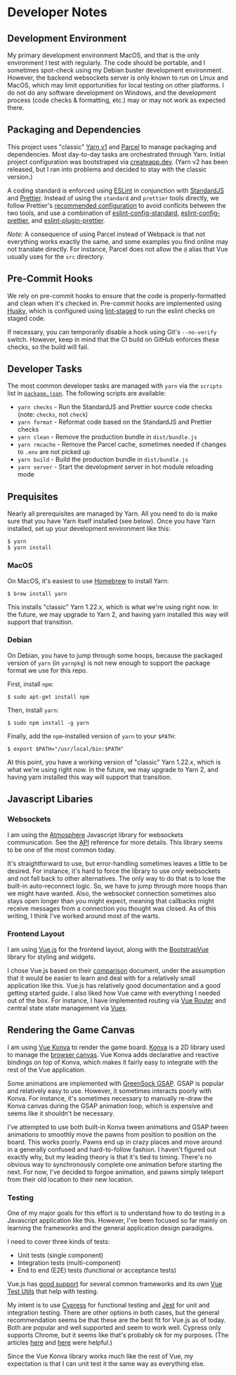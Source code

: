 # Developer Notes

## Development Environment

My primary development environment MacOS, and that is the only environment I
test with regularly.  The code should be portable, and I sometimes spot-check
using my Debian buster development environment.  However, the backend
websockets server is only known to run on Linux and MacOS, which may limit
opportunities for local testing on other platforms.  I do not do any software
development on Windows, and the development process (code checks & formatting,
etc.) may or may not work as expected there.

## Packaging and Dependencies

This project uses "classic" [Yarn v1](https://yarnpkg.com/) and [Parcel](https://parceljs.org/) to manage packaging and dependencies. Most day-to-day tasks are orchestrated through Yarn.  Initial project configuration was bootstraped via [createapp.dev](https://createapp.dev/parcel).  (Yarn v2 has been released, but I ran into problems and decided to stay with the classic version.)

A coding standard is enforced using [ESLint](https://eslint.org/) in conjunction with [StandardJS](https://standardjs.com/) and [Prettier](https://prettier.io/).  Instead of using the `standard` and `prettier` tools directly, we follow Prettier's [recommended configuration](https://prettier.io/docs/en/integrating-with-linters.html#recommended-configuration) to avoid conflcits between the two tools, and use a combination of [eslint-config-standard](https://github.com/standard/eslint-config-standard), [eslint-config-prettier](https://github.com/prettier/eslint-config-prettier), and [eslint-plugin-prettier](https://github.com/prettier/eslint-plugin-prettier).

_Note:_ A consequence of using Parcel instead of Webpack is that not everything
works exactly the same, and some examples you find online may not translate
directly.  For instance, Parcel does not allow the `@` alias that Vue usually
uses for the `src` directory.

## Pre-Commit Hooks

We rely on pre-commit hooks to ensure that the code is properly-formatted and
clean when it's checked in.  Pre-commit hooks are implemented using
[Husky](https://github.com/typicode/husky), which is configured 
using [lint-staged](https://www.npmjs.com/package/lint-staged) to run
the eslint checks on staged code.

If necessary, you can temporarily disable a hook using Git's `--no-verify`
switch.  However, keep in mind that the CI build on GitHub enforces these
checks, so the build will fail.

## Developer Tasks

The most common developer tasks are managed with `yarn` via the `scripts` list
in [`package.json`](package.json).  The following scripts are available:

- `yarn checks` - Run the StandardJS and Prettier source code checks (note: `checks`, not `check`)
- `yarn format` - Reformat code based on the StandardJS and Prettier checks
- `yarn clean` - Remove the production bundle in `dist/bundle.js`
- `yarn rmcache` - Remove the Parcel cache, sometimes needed if changes to `.env` are not picked up
- `yarn build` - Build the production bundle in `dist/bundle.js`
- `yarn server` - Start the development server in hot module reloading mode

## Prequisites

Nearly all prerequisites are managed by Yarn. All you need to do is make sure
that you have Yarn itself installed (see below).  Once you have Yarn installed,
set up your development environment like this:

```
$ yarn 
$ yarn install
```

### MacOS

On MacOS, it's easiest to use [Homebrew](https://brew.sh/) to install Yarn:

```
$ brew install yarn
```

This installs "classic" Yarn 1.22.x, which is what we're using right now.
In the future, we may upgrade to Yarn 2, and having yarn installed this
way will support that transition.


### Debian

On Debian, you have to jump through some hoops, because the packaged
version of `yarn` (in `yarnpkg`) is not new enough to support the package
format we use for this repo. 

First, install `npm`:

```
$ sudo apt-get install npm
```

Then, install `yarn`:

```
$ sudo npm install -g yarn
```

Finally, add the `npm`-installed version of `yarn` to your `$PATH`:

```
$ export $PATH="/usr/local/bin:$PATH"
```

At this point, you have a working version of "classic" Yarn 1.22.x, which is
what we're using right now.  In the future, we may upgrade to Yarn 2, and
having yarn installed this way will support that transition.


## Javascript Libaries

### Websockets

I am using the [Atmosphere](https://github.com/Atmosphere/atmosphere-javascript) Javascript
library for websockets communication.  See the [API](https://github.com/Atmosphere/atmosphere/wiki/atmosphere.js-API) reference
for more details.  This library seems to be one of the most common today.  

It's straightforward to use, but error-handling sometimes leaves a little to be
desired.  For instance, it's hard to force the library to use _only_ websockets
and not fall back to other alternatives.  The only way to do that is to lose
the built-in auto-reconnect logic.  So, we have to jump through more hoops than
we might have wanted.  Also, the websocket connection sometimes also stays open
longer than you might expect, meaning that callbacks might receive messages
from a connection you thought was closed.  As of this writing, I think I've
worked around most of the warts.

### Frontend Layout

I am using [Vue.js](https://vuejs.org/v2) for the frontend layout, along with
the [BootstrapVue](https://bootstrap-vue.org/) library for styling and widgets.

I chose Vue.js based on their
[comparison](https://vuejs.org/v2/guide/comparison.html) document, under the
assumption that it would be easier to learn and deal with for a relatively
small application like this.  Vue.js has relatively good documentation and a
good getting started guide.  I also liked how Vue came with everything I needed
out of the box. For instance, I have implemented routing via [Vue
Router](https://router.vuejs.org/) and central state state management via
[Vuex](https://vuex.vuejs.org/).

## Rendering the Game Canvas

I am using [Vue Konva](https://konvajs.org/docs/vue/index.html) to render the
game board.  [Konva](https://konvajs.org/) is a 2D library used to manage the
[browser canvas](https://www.w3schools.com/tags/ref_canvas.asp).  Vue Konva
adds declarative and reactive bindings on top of Konva, which makes it fairly
easy to integrate with the rest of the Vue application.

Some animations are implemented with [GreenSock GSAP](https://greensock.com/gsap/).
GSAP is popular and relatively easy to use.  However, it sometimes interacts
poorly with Konva.  For instance, it's sometimes necessary to manually re-draw
the Konva canvas during the GSAP animation loop, which is expensive and seems
like it shouldn't be necessary.

I've attempted to use both built-in Konva tween animations and GSAP tween
animations to smoothly move the pawns from position to position on the board.
This works poorly.  Pawns end up in crazy places and move around in a generally
confused and hard-to-follow fashion.  I haven't figured out exactly why, but my
leading theory is that it's tied to timing. There's no obvious way to
synchronously complete one animation before starting the next.  For now, I've
decided to forgoe animation, and pawns simply teleport from their old location
to their new location.

### Testing

One of my major goals for this effort is to understand how to do testing in a
Javascript application like this.  However, I've been focused so far mainly on
learning the frameworks and the general application design paradigms.

I need to cover three kinds of tests:

- Unit tests (single component)
- Integration tests (multi-component)
- End to end (E2E) tests (functional or acceptance tests)

Vue.js has [good support](https://vuejs.org/v2/guide/unit-testing.html) for
several common frameworks and its own [Vue Test
Utils](https://vue-test-utils.vuejs.org/) that help with testing.

My intent is to use [Cypress](https://www.cypress.io/) for functional testing
and [Jest](https://jestjs.io/en/) for unit and integration testing.  There are
other options in both cases, but the general recommendation seems be that these
are the best fit for Vue.js as of today.  Both are popular and well supported
and seem to work well.  Cypress only supports Chrome, but it seems like that's
probably ok for my purposes.  (The articles [here](https://www.monterail.com/blog/end-to-end-testing-with-cypress) and
[here](https://medium.com/welldone-software/an-overview-of-javascript-testing-7ce7298b9870) were helpful.)

Since the Vue Konva library works much like the rest of Vue, my expectation is
that I can unit test it the same way as everything else.
